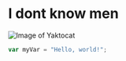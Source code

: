 # I dont know men
![Image of Yaktocat](https://octodex.github.com/images/yaktocat.png)
``` javascript
var myVar = "Hello, world!";
```
